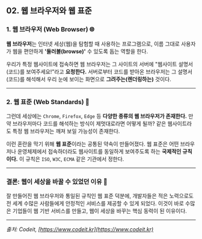 ## 02. 웹 브라우저와 웹 표준

### 1. 웹 브라우저 (Web Browser) 🌐

**웹 브라우저**는 인터넷 세상(웹)을 탐험할 때 사용하는 프로그램으로, 이름 그대로 사용자가 웹을 편안하게 **'둘러볼(browse)'** 수 있도록 돕는 역할을 한다.

우리가 특정 웹사이트에 접속하면 웹 브라우저는 그 사이트의 서버에 "웹사이트 설명서(코드)를 보여주세요!"라고 **요청한다.** 서버로부터 코드를 받아온 브라우저는 그 설명서(코드)를 해석해서 우리 눈에 보이는 화면으로 **그려주는(렌더링하는)** 것이다.

---

### 2. 웹 표준 (Web Standards) 📜

그런데 세상에는 `Chrome`, `Firefox`, `Edge` 등 **다양한 종류의 웹 브라우저가 존재한다.** 만약 브라우저마다 코드를 해석하는 방식이 제멋대로라면 어떻게 될까? 같은 웹사이트라도 특정 웹 브라우저는 깨져 보일 가능성이 존재한다.

이런 혼란을 막기 위해 **웹 표준**이라는 공통된 약속이 만들어졌다. 웹 표준은 어떤 브라우저나 운영체제에서 접속하더라도 웹사이트를 동일하게 보여주도록 하는 **국제적인 규칙이다.** 이 규칙은 `ISO`, `W3C`, `ECMA` 같은 기관에서 정한다.

---

### 결론: 웹이 세상을 바꿀 수 있었던 이유 🚀

잘 만들어진 웹 브라우저와 통일된 규칙인 웹 표준 덕분에, 개발자들은 적은 노력으로도 전 세계 수많은 사람들에게 안정적인 서비스를 제공할 수 있게 되었다. 이것이 바로 수많은 기업들이 웹 기반 서비스를 만들고, 웹이 세상을 바꾸는 핵심 동력이 된 이유이다.

---

_출처: Codeit, [https://www.codeit.kr](https://www.codeit.kr)_
